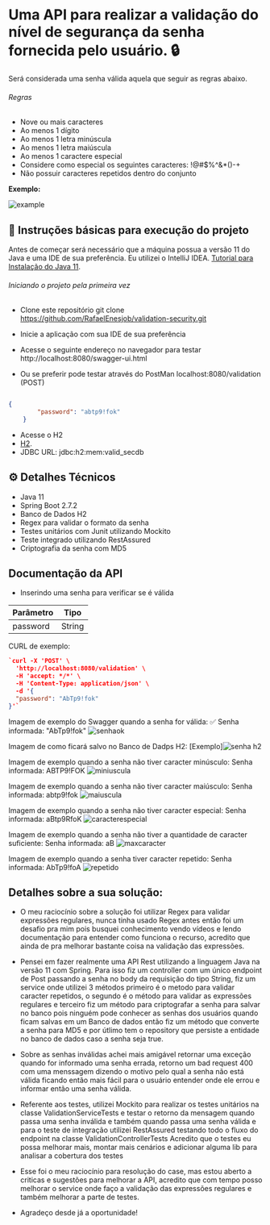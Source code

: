 # Uma API para realizar a validação do nível de segurança da senha fornecida pelo usuário. :lock:
Será considerada uma senha válida aquela que seguir as regras abaixo. 

###### Regras
 - Nove ou mais caracteres
 - Ao menos 1 dígito
 - Ao menos 1 letra minúscula
 - Ao menos 1 letra maiúscula
 - Ao menos 1 caractere especial
 - Considere como especial os seguintes caracteres: !@#$%^&*()-+
 - Não possuir caracteres repetidos dentro do conjunto

 **Exemplo:**

![example](https://user-images.githubusercontent.com/80723896/185744384-1a102957-e7db-4ec1-9384-1472f8057985.png)


## :hammer: Instruções básicas para execução do projeto
Antes de começar será necessário que a máquina possua a versão 11 do Java e uma IDE de sua preferência. Eu utilizei o IntelliJ IDEA.
[Tutorial para Instalação do Java 11](https://www.youtube.com/watch?v=bE5GbXgfi8c&t=758s).

###### Iniciando o projeto pela primeira vez

- Clone este repositório
git clone https://github.com/RafaelEnesjob/validation-security.git

- Inicie a aplicação com sua IDE de sua preferência

- Acesse o seguinte endereço no navegador para testar
http://localhost:8080/swagger-ui.html

- Ou se preferir pode testar através do PostMan
localhost:8080/validation (POST)

``` json

{      
        "password": "abtp9!fok"
    }

```



- Acesse o H2
- [H2](http://localhost:8080/h2-console/login.jsp?jsessionid=55c3678c0293261b804c5fbbaa97f7b6).
- JDBC URL: jdbc:h2:mem:valid_secdb


## :gear: Detalhes Técnicos
- Java 11
- Spring Boot 2.7.2
- Banco de Dados H2
- Regex para validar o formato da senha
- Testes unitários com Junit utilizando Mockito
- Teste integrado utilizando RestAssured
- Criptografia da senha com MD5

## Documentação da API

- Inserindo uma senha para verificar se é válida

| Parâmetro  |  Tipo  | 
| ------------------- | ------------------- |
| password |  String |

CURL de exemplo:


```json
`curl -X 'POST' \
  'http://localhost:8080/validation' \
  -H 'accept: */*' \
  -H 'Content-Type: application/json' \
  -d '{
  "password": "AbTp9!fok"
}'`
```

Imagem de exemplo do Swagger quando a senha for válida: :white_check_mark:
Senha informada: "AbTp9!fok"
![senhaok](https://user-images.githubusercontent.com/80723896/185800913-cf508df0-098c-4d9c-b681-fe3f0dccafbd.png)

Imagem de como ficará salvo no Banco de Dadps H2:
[Exemplo]![senha h2](https://user-images.githubusercontent.com/80723896/185799716-c2c7342b-426d-487f-a581-1f82a6184a13.png)

Imagem de exemplo quando a senha não tiver caracter minúsculo:
Senha informada: ABTP9!FOK
![miniuscula](https://user-images.githubusercontent.com/80723896/185801057-7ceb54de-1520-4645-ac8a-6170c632e9b7.png)

Imagem de exemplo quando a senha não tiver caracter maiúsculo:
Senha informada: abtp9!fok
![maiuscula](https://user-images.githubusercontent.com/80723896/185801399-6e2250ab-3e69-44c3-9d08-af7f00c79652.png)

Imagem de exemplo quando a senha não tiver caracter especial:
Senha informada: aBtp9RfoK
![caracterespecial](https://user-images.githubusercontent.com/80723896/185802568-1fe23e6a-d27a-45c9-980f-e944f6760aff.png)

Imagem de exemplo quando a senha não tiver a quantidade de caracter suficiente:
Senha informada: aB
![maxcaracter](https://user-images.githubusercontent.com/80723896/185802822-6f1e1fa5-602b-43e3-befb-d352dc3445a9.png)

Imagem de exemplo quando a senha tiver caracter repetido:
Senha informada: AbTp9!foA
![repetido](https://user-images.githubusercontent.com/80723896/185803165-f202a7f4-919c-4665-8b1f-4e9dfb816ee0.png)

## Detalhes sobre a sua solução:
- O meu raciocínio sobre a solução foi utilizar Regex para validar expressões regulares, nunca tinha usado Regex antes então foi um desafio pra mim pois busquei conhecimento vendo vídeos e lendo documentação para entender como funciona o recurso, acredito que ainda de pra melhorar bastante coisa na validação das expressões.

- Pensei em fazer realmente uma API Rest utilizando a linguagem Java na versão 11 com Spring. Para isso fiz um controller com um único endpoint de Post passando a senha no body da requisição do tipo String, fiz um service onde utilizei 3 métodos primeiro é o metodo para validar caracter repetidos, o segundo é o método para validar as expressões regulares e terceiro fiz um método para criptografar a senha para salvar no banco pois ninguém pode conhecer as senhas dos usuários quando ficam salvas em um Banco de dados então fiz um método que converte a senha para MD5 e por útlimo tem o repository que persiste a entidade no banco de dados caso a senha seja true. 

- Sobre as senhas inválidas achei mais amigável retornar uma exceção quando for informado uma senha errada, retorno um bad request 400 com uma menssagem dizendo o motivo pelo qual a senha não está válida ficando então mais fácil para o usuário entender onde ele errou e informar então uma senha válida.

- Referente aos testes, utilizei Mockito para realizar os testes unitários na classe ValidationServiceTests e testar o retorno da mensagem quando passa uma senha inválida e também quando passa uma senha válida e para o teste de integração utilizei RestAssured testando todo o fluxo do endpoint na classe ValidationControllerTests
Acredito que o testes eu possa melhorar mais, montar mais cenários e adicionar alguma lib para analisar a cobertura dos testes

- Esse foi o meu raciocínio para resolução do case, mas estou aberto a criticas e sugestões para melhorar a API, acredito que com tempo posso melhorar o service onde faço a validação das expressões regulares e também melhorar a parte de testes. 

- Agradeço desde já a oportunidade!


